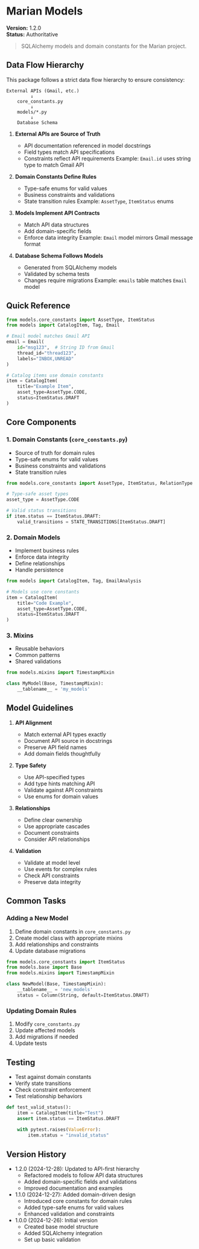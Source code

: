 # Marian Models

**Version:** 1.2.0  
**Status:** Authoritative

> SQLAlchemy models and domain constants for the Marian project.

## Data Flow Hierarchy

This package follows a strict data flow hierarchy to ensure consistency:

```
External APIs (Gmail, etc.)
         ↓
    core_constants.py
         ↓
    models/*.py
         ↓
    Database Schema
```

1. **External APIs are Source of Truth**
   - API documentation referenced in model docstrings
   - Field types match API specifications
   - Constraints reflect API requirements
   Example: `Email.id` uses string type to match Gmail API

2. **Domain Constants Define Rules**
   - Type-safe enums for valid values
   - Business constraints and validations
   - State transition rules
   Example: `AssetType`, `ItemStatus` enums

3. **Models Implement API Contracts**
   - Match API data structures
   - Add domain-specific fields
   - Enforce data integrity
   Example: `Email` model mirrors Gmail message format

4. **Database Schema Follows Models**
   - Generated from SQLAlchemy models
   - Validated by schema tests
   - Changes require migrations
   Example: `emails` table matches `Email` model

## Quick Reference

```python
from models.core_constants import AssetType, ItemStatus
from models import CatalogItem, Tag, Email

# Email model matches Gmail API
email = Email(
    id="msg123",  # String ID from Gmail
    thread_id="thread123",
    labels="INBOX,UNREAD"
)

# Catalog items use domain constants
item = CatalogItem(
    title="Example Item",
    asset_type=AssetType.CODE,
    status=ItemStatus.DRAFT
)
```

## Core Components

### 1. Domain Constants (`core_constants.py`)
- Source of truth for domain rules
- Type-safe enums for valid values
- Business constraints and validations
- State transition rules

```python
from models.core_constants import AssetType, ItemStatus, RelationType

# Type-safe asset types
asset_type = AssetType.CODE

# Valid status transitions
if item.status == ItemStatus.DRAFT:
    valid_transitions = STATE_TRANSITIONS[ItemStatus.DRAFT]
```

### 2. Domain Models
- Implement business rules
- Enforce data integrity
- Define relationships
- Handle persistence

```python
from models import CatalogItem, Tag, EmailAnalysis

# Models use core constants
item = CatalogItem(
    title="Code Example",
    asset_type=AssetType.CODE,
    status=ItemStatus.DRAFT
)
```

### 3. Mixins
- Reusable behaviors
- Common patterns
- Shared validations

```python
from models.mixins import TimestampMixin

class MyModel(Base, TimestampMixin):
    __tablename__ = 'my_models'
```

## Model Guidelines

1. **API Alignment**
   - Match external API types exactly
   - Document API source in docstrings
   - Preserve API field names
   - Add domain fields thoughtfully

2. **Type Safety**
   - Use API-specified types
   - Add type hints matching API
   - Validate against API constraints
   - Use enums for domain values

3. **Relationships**
   - Define clear ownership
   - Use appropriate cascades
   - Document constraints
   - Consider API relationships

4. **Validation**
   - Validate at model level
   - Use events for complex rules
   - Check API constraints
   - Preserve data integrity

## Common Tasks

### Adding a New Model

1. Define domain constants in `core_constants.py`
2. Create model class with appropriate mixins
3. Add relationships and constraints
4. Update database migrations

```python
from models.core_constants import ItemStatus
from models.base import Base
from models.mixins import TimestampMixin

class NewModel(Base, TimestampMixin):
    __tablename__ = 'new_models'
    status = Column(String, default=ItemStatus.DRAFT)
```

### Updating Domain Rules

1. Modify `core_constants.py`
2. Update affected models
3. Add migrations if needed
4. Update tests

## Testing

- Test against domain constants
- Verify state transitions
- Check constraint enforcement
- Test relationship behaviors

```python
def test_valid_status():
    item = CatalogItem(title="Test")
    assert item.status == ItemStatus.DRAFT
    
    with pytest.raises(ValueError):
        item.status = "invalid_status"
```

## Version History
- 1.2.0 (2024-12-28): Updated to API-first hierarchy
  - Refactored models to follow API data structures
  - Added domain-specific fields and validations
  - Improved documentation and examples
- 1.1.0 (2024-12-27): Added domain-driven design
  - Introduced core constants for domain rules
  - Added type-safe enums for valid values
  - Enhanced validation and constraints
- 1.0.0 (2024-12-26): Initial version
  - Created base model structure
  - Added SQLAlchemy integration
  - Set up basic validation
